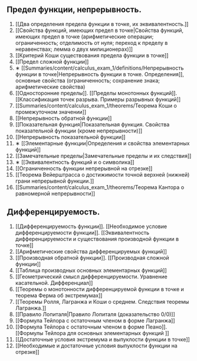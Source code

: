 ## Предел функции, непрерывность. 
1. [[Два определения предела функции в точке, их эквивалентность.]]
2. [[Свойства функций, имеющих предел в точке|Свойства функций, имеющих предел в точке (арифметические операции; ограниченность; отделимость от нуля; переход к пределу в неравенствах; лемма о двух милиционерах)]]
3. [[Критерий Коши существования предела функции в точке]]
4. [[Предел сложной функции]]
5. ∗ [[Summaries/content/calculus_exam_1/definitions/Непрерывность функции в точке|Непрерывность функции в точке. Определения]], основные свойства (ограниченность; сохранение знака; арифметические свойства)
6. [[Односторонние пределы]]. [[Пределы монотонных функций]]. [[Классификация точек разрыва. Примеры разрывных функций]]
7. [[Summaries/content/calculus_exam_1/theorems/Теорема Коши о промежуточном значении]]
8. [[Непрерывность обратной функции]]
9. [[Показательная функция|Показательная функция. Свойства показательной функции (кроме непрерывности)]] 
10. [[Непрерывность показательной функции]]
11. ∗ [[Элементарные функции|Определения и свойства элементарных функций]]
12. [[Замечательные пределы|Замечательные пределы и их следствия]]
13. ∗ [[Эквивалентность функций и o символика]] 
14. [[Ограниченность функции непрерывной на отрезке]]
15. [[Теорема Вейерштрасса о достижимости точной верхней (нижней) грани непрерывной функции.]]
16. [[Summaries/content/calculus_exam_1/theorems/Теорема Кантора о равномерной непрерывности]]
## Дифференцируемость. 
1. [[Дифференцируемость функции]]. [[Необходимое условие дифференцируемости функции]]. [[Эквивалентность дифференцируемости и существования производной функции в точке]]
2. [[Арифметические свойства дифференцируемых функций]]
3. [[Производная обратной функции]]. [[Производная сложной функции]]
4. [[Таблица производных основных элементарных функций]]
5. [[Геометрический смысл дифференцируемости. Уравнение касательной. Дифференциал]]
6. [[Теоремы о монотонности дифференцируемой функции в точке и теорема Ферма об экстремумах]]
7. [[Теоремы Ролля, Лагранжа и Коши о среднем. Следствия теоремы Лагранжа.]]
8. [[Правило Лопиталя|Правило Лопиталя (доказательство 0/0)]]
9. [[Формула Тейлора с остаточным членом в форме Лагранжа]]
10. [[Формула Тейлора с остаточным членом в форме Пеано]]. [[Формулы Тейлора для основных элементарных функций ]]
11. [[Достаточные условия экстремума и выпуклости функции в точке]]
12. [[Необходимые и достаточные условия выпуклости функции на отрезке]]
